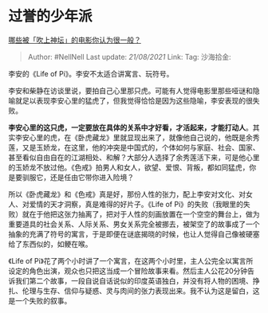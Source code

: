# 过誉的少年派

[哪些被「吹上神坛」的电影你认为很一般？](https://www.zhihu.com/question/277891862/answer/398774473)

> Author: #NellNell
> Last update: *21/08/2021*
> Link:
> Tag:
> 沙海拾金:

李安的《Life of Pi》。李安不太适合讲寓言、玩符号。

李安和柴静在访谈里说，要拍自己心里那只虎。可能有人觉得电影里那些哑谜和隐喻就足以表现李安心里的猛虎了，但我觉得恰恰是因为这些隐喻，李安表现的很失败。

**李安心里的这只虎，一定要放在具体的关系中才好看，才活起来，才能打动人**。其实李安心里的虎，在《卧虎藏龙》里就显现出来了，就像他自己说的，他既是余秀莲，又是玉娇龙，在这里，他的冲突是中国式的，个体如何与家庭、社会、国家、甚至看似自由自在的江湖相处、和解？大部分人选择了余秀莲活下来，可是他心里的玉娇龙不放过他。《色戒》拍男人和女人，欲望、爱恨、背叛，都如同猛虎，你是要驯服它，还是任由它带你进入险境？

所以《卧虎藏龙》和《色戒》真是好，那份人性的张力，配上李安对文化、对女人、对爱情的天才洞察，真是难得的好片子。《Life of Pi》的失败（我眼里的失败）就在于他把这张力抽离了，把对于人性的刻画放置在一个空空的舞台上，做为重要道具的社会关系、人际关系、男女关系完全被挪去，被架空了的故事成了一个抽象的充满了符号的寓言，于是即便在谜底揭晓的时候，也让人觉得自己像被硬塞给了东西似的，如鲠在喉。

《Life of Pi》花了两个小时讲了一个寓言，在这两个小时里，主人公完全以寓言所设定的角色出演，观众也只把这当成一个冒险故事来看。然后主人公花20分钟告诉我们第二个故事，一段自说自话说似的印度英语独白，并没有将人物的困境、挣扎、伦理与生存、信仰与疑惑、灵与肉间的张力表现出来。我不认为这是留白，这是一个失败的叙事。
